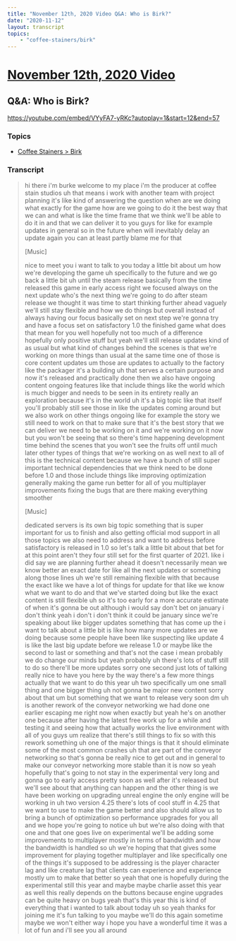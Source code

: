 ```yaml
---
title: "November 12th, 2020 Video Q&A: Who is Birk?"
date: "2020-11-12"
layout: transcript
topics:
    - "coffee-stainers/birk"
---
```

# [November 12th, 2020 Video](../2020-11-12.md)
## Q&A: Who is Birk?
https://youtube.com/embed/VYyFA7-yRKc?autoplay=1&start=12&end=57

### Topics
* [Coffee Stainers > Birk](../topics/coffee-stainers/birk.md)

### Transcript

> hi there i'm burke welcome to my place i'm the producer at coffee stain studios uh that means i work with another team with project planning it's like kind of answering the question when are we doing what exactly for the game how are we going to do it the best way that we can and what is like the time frame that we think we'll be able to do it in and that we can deliver it to you guys for like for example updates in general so in the future when will inevitably delay an update again you can at least partly blame me for that
>
> [Music]
>
> nice to meet you i want to talk to you today a little bit about um how we're developing the game uh specifically to the future and we go back a little bit uh until the steam release basically from the time released this game in early access right we focused always on the next update who's the next thing we're going to do after steam release we thought it was time to start thinking further ahead vaguely we'll still stay flexible and how we do things but overall instead of always having our focus basically set on next step we're gonna try and have a focus set on satisfactory 1.0 the finished game what does that mean for you well hopefully not too much of a difference hopefully only positive stuff but yeah we'll still release updates kind of as usual but what kind of changes behind the scenes is that we're working on more things than usual at the same time one of those is core content updates um those are updates to actually to the factory like the packager it's a building uh that serves a certain purpose and now it's released and practically done then we also have ongoing content ongoing features like that include things like the world which is much bigger and needs to be seen in its entirety really an exploration because it's in the world uh it's a big topic like that itself you'll probably still see those in like the updates coming around but we also work on other things ongoing like for example the story we still need to work on that to make sure that it's the best story that we can deliver we need to be working on it and we're working on it now but you won't be seeing that so there's time happening development time behind the scenes that you won't see the fruits off until much later other types of things that we're working on as well next to all of this is the technical content because we have a bunch of still super important technical dependencies that we think need to be done before 1.0 and those include things like improving optimization generally making the game run better for all of you multiplayer improvements fixing the bugs that are there making everything smoother
>
> [Music]
>
> dedicated servers is its own big topic something that is super important for us to finish and also getting official mod support in all those topics we also need to address and want to address before satisfactory is released in 1.0 so let's talk a little bit about that bet for at this point aren't they four still set for the first quarter of 2021. like i did say we are planning further ahead it doesn't necessarily mean we know better an exact date for like all the next updates or something along those lines uh we're still remaining flexible with that because the exact like we have a lot of things for update for that like we know what we want to do and that we've started doing but like the exact content is still flexible uh so it's too early for a more accurate estimate of when it's gonna be out although i would say don't bet on january i don't think yeah i don't i don't think it could be january since we're speaking about like bigger updates something that has come up the i want to talk about a little bit is like how many more updates are we doing because some people have been like suspecting like update 4 is like the last big update before we release 1.0 or maybe like the second to last or something and that's not the case i mean probably we do change our minds but yeah probably uh there's lots of stuff still to do so there'll be more updates sorry one second just lots of talking really nice to have you here by the way there's a few more things actually that we want to do this year uh two specifically um one small thing and one bigger thing uh not gonna be major new content sorry about that um but something that we want to release very soon dm uh is another rework of the conveyor networking we had done one earlier escaping me right now when exactly but yeah he's on another one because after having the latest free work up for a while and testing it and seeing how that actually works the live environment with all of you guys um realize that there's still things to fix so with this rework something uh one of the major things is that it should eliminate some of the most common crashes uh that are part of the conveyor networking so that's gonna be really nice to get out and in general to make our conveyor networking more stable than it is now so yeah hopefully that's going to not stay in the experimental very long and gonna go to early access pretty soon as well after it's released but we'll see about that anything can happen and the other thing is we have been working on upgrading unreal engine the only engine will be working in uh two version 4.25 there's lots of cool stuff in 4.25 that we want to use to make the game better and also should allow us to bring a bunch of optimization so performance upgrades for you all and we hope you're going to notice uh but we're also doing with that one and that one goes live on experimental we'll be adding some improvements to multiplayer mostly in terms of bandwidth and how the bandwidth is handled so uh we're hoping that that gives some improvement for playing together multiplayer and like specifically one of the things it's supposed to be addressing is the player character lag and like creature lag that clients can experience and experience mostly um to make that better so yeah that one is hopefully during the experimental still this year and maybe maybe charlie asset this year as well this really depends on the buttons because engine upgrades can be quite heavy on bugs yeah that's this year this is kind of everything that i wanted to talk about today uh so yeah thanks for joining me it's fun talking to you maybe we'll do this again sometime maybe we won't either way i hope you have a wonderful time it was a lot of fun and i'll see you all around
